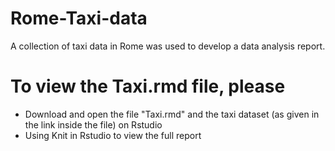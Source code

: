 # Rome-Taxi-data
A collection of taxi data in Rome was used to develop a data analysis report. 

# To view the Taxi.rmd file, please 
- Download and open the file "Taxi.rmd"  and the taxi dataset (as given in the link inside the file) on Rstudio
- Using Knit in Rstudio to view the full report
  
